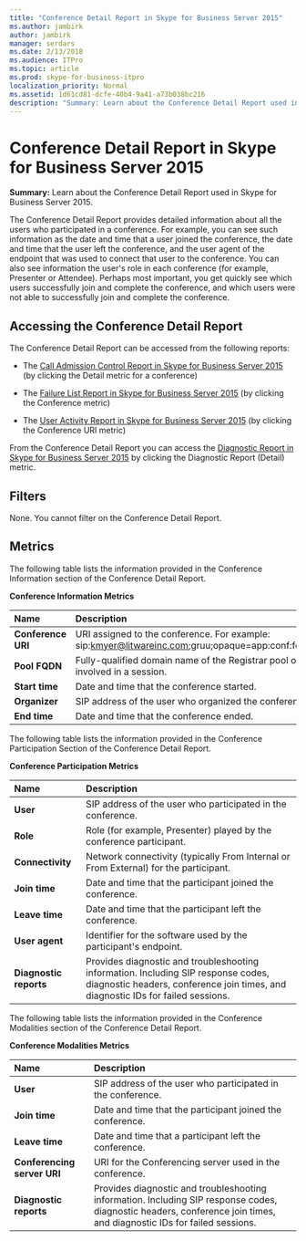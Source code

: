 ```yaml
---
title: "Conference Detail Report in Skype for Business Server 2015"
ms.author: jambirk
author: jambirk
manager: serdars
ms.date: 2/13/2018
ms.audience: ITPro
ms.topic: article
ms.prod: skype-for-business-itpro
localization_priority: Normal
ms.assetid: 1d61cd81-dcfe-40b4-9a41-a73b038bc216
description: "Summary: Learn about the Conference Detail Report used in Skype for Business Server 2015."
---
```


# Conference Detail Report in Skype for Business Server 2015
 
**Summary:** Learn about the Conference Detail Report used in Skype for Business Server 2015.
  
The Conference Detail Report provides detailed information about all the users who participated in a conference. For example, you can see such information as the date and time that a user joined the conference, the date and time that the user left the conference, and the user agent of the endpoint that was used to connect that user to the conference. You can also see information the user's role in each conference (for example, Presenter or Attendee). Perhaps most important, you get quickly see which users successfully join and complete the conference, and which users were not able to successfully join and complete the conference.
  
## Accessing the Conference Detail Report

The Conference Detail Report can be accessed from the following reports:
  
- The [Call Admission Control Report in Skype for Business Server 2015](call-admission-control-report.md) (by clicking the Detail metric for a conference)
    
- The [Failure List Report in Skype for Business Server 2015](failure-list-report.md) (by clicking the Conference metric)
    
- The [User Activity Report in Skype for Business Server 2015](user-activity-report.md) (by clicking the Conference URI metric)
    
From the Conference Detail Report you can access the [Diagnostic Report in Skype for Business Server 2015](diagnostic-report.md) by clicking the Diagnostic Report (Detail) metric.
  
## Filters

None. You cannot filter on the Conference Detail Report.
  
## Metrics

The following table lists the information provided in the Conference Information section of the Conference Detail Report.
  
**Conference Information Metrics**

|**Name**|**Description**|
|:-----|:-----|
|**Conference URI** <br/> |URI assigned to the conference. For example:  <br/> sip:kmyer@litwareinc.com;gruu;opaque=app:conf:focus:id:drg2y8v4  <br/> |
|**Pool FQDN** <br/> |Fully-qualified domain name of the Registrar pool or Edge Server involved in a session.  <br/> |
|**Start time** <br/> |Date and time that the conference started.  <br/> |
|**Organizer** <br/> |SIP address of the user who organized the conference.  <br/> |
|**End time** <br/> |Date and time that the conference ended.  <br/> |
   
The following table lists the information provided in the Conference Participation Section of the Conference Detail Report.
  
**Conference Participation Metrics**

|**Name**|**Description**|
|:-----|:-----|
|**User** <br/> |SIP address of the user who participated in the conference.  <br/> |
|**Role** <br/> |Role (for example, Presenter) played by the conference participant.  <br/> |
|**Connectivity** <br/> |Network connectivity (typically From Internal or From External) for the participant.  <br/> |
|**Join time** <br/> |Date and time that the participant joined the conference.  <br/> |
|**Leave time** <br/> |Date and time that the participant left the conference.  <br/> |
|**User agent** <br/> |Identifier for the software used by the participant's endpoint.  <br/> |
|**Diagnostic reports** <br/> |Provides diagnostic and troubleshooting information. Including SIP response codes, diagnostic headers, conference join times, and diagnostic IDs for failed sessions.  <br/> |
   
The following table lists the information provided in the Conference Modalities section of the Conference Detail Report.
  
**Conference Modalities Metrics**

|**Name**|**Description**|
|:-----|:-----|
|**User** <br/> |SIP address of the user who participated in the conference.  <br/> |
|**Join time** <br/> |Date and time that the participant joined the conference.  <br/> |
|**Leave time** <br/> |Date and time that a participant left the conference.  <br/> |
|**Conferencing server URI** <br/> |URI for the Conferencing server used in the conference.  <br/> |
|**Diagnostic reports** <br/> |Provides diagnostic and troubleshooting information. Including SIP response codes, diagnostic headers, conference join times, and diagnostic IDs for failed sessions.  <br/> |
   


